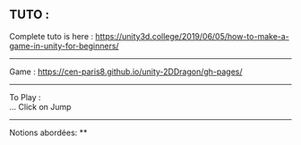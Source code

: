 ## TUTO :

Complete tuto is here :
https://unity3d.college/2019/06/05/how-to-make-a-game-in-unity-for-beginners/



***
Game :
https://cen-paris8.github.io/unity-2DDragon/gh-pages/


***
To Play :  
... 
	Click on Jump
***

Notions abordées:
**






